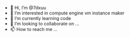 - 👋 Hi, I’m @7dxuu
- 👀 I’m interested in compute engine vm instance maker
- 🌱 I’m currently learning code
- 💞️ I’m looking to collaborate on ...
- 📫 How to reach me ...

<!---
7dxuu/7dxuu is a ✨ special ✨ repository because its `README.md` (this file) appears on your GitHub profile.
You can click the Preview link to take a look at your changes.
--->
